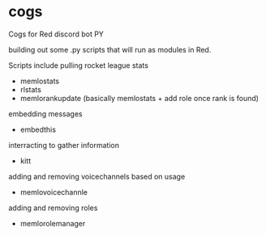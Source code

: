 # cogs
Cogs for Red discord bot PY

building out some .py scripts that will run as modules in Red.

Scripts include pulling rocket league stats
  - memlostats
  - rlstats
  - memlorankupdate (basically memlostats + add role once rank is found)

embedding messages
  - embedthis

interracting to gather information
  - kitt

adding and removing voicechannels based on usage
  - memlovoicechannle

adding and removing roles
  - memlorolemanager
